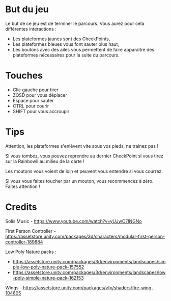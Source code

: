 # But du jeu

Le but de ce jeu est de terminer le parcours. Vous aurez pour cela différentes interactions :

- Les plateformes jaunes sont des CheckPoints,
- Les plateformes bleues vous font sauter plus haut,
- Les boutons avec des ailes vous permettent de faire apparaître des plateformes nécessaires pour la suite du parcours.

# Touches

- Clic gauche pour tirer
- ZQSD pour vous déplacer
- Espace pour sauter
- CTRL pour courir
- SHIFT pour vous accroupir

# Tips

Attention, les plateformes s'enlèvent vite sous vos pieds, ne trainez pas !

Si vous tombez, vous pouvez reprendre au dernier CheckPoint si vous tirez sur la Rainbowll au milieu de la carte !

Les moutons vous voient de loin et peuvent vous entendre si vous courrez.

Si vous vous faites toucher par un mouton, vous recommencez à zéro. Faites attention !

# Credits

Solís Music - https://www.youtube.com/watch?v=yUJwC7INGNo

First Person Controller - https://assetstore.unity.com/packages/3d/characters/modular-first-person-controller-189884

Low Poly Nature packs :

- https://assetstore.unity.com/packages/3d/environments/landscapes/simple-low-poly-nature-pack-157552
- https://assetstore.unity.com/packages/3d/environments/landscapes/low-poly-simple-nature-pack-162153

Wings - https://assetstore.unity.com/packages/vfx/shaders/fire-wing-104605
